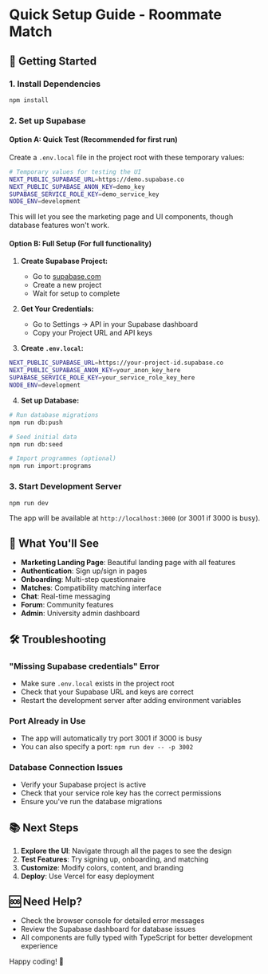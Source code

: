 # Quick Setup Guide - Roommate Match

## 🚀 Getting Started

### 1. Install Dependencies
```bash
npm install
```

### 2. Set up Supabase

#### Option A: Quick Test (Recommended for first run)
Create a `.env.local` file in the project root with these temporary values:

```bash
# Temporary values for testing the UI
NEXT_PUBLIC_SUPABASE_URL=https://demo.supabase.co
NEXT_PUBLIC_SUPABASE_ANON_KEY=demo_key
SUPABASE_SERVICE_ROLE_KEY=demo_service_key
NODE_ENV=development
```

This will let you see the marketing page and UI components, though database features won't work.

#### Option B: Full Setup (For full functionality)

1. **Create Supabase Project:**
   - Go to [supabase.com](https://supabase.com)
   - Create a new project
   - Wait for setup to complete

2. **Get Your Credentials:**
   - Go to Settings → API in your Supabase dashboard
   - Copy your Project URL and API keys

3. **Create `.env.local`:**
```bash
NEXT_PUBLIC_SUPABASE_URL=https://your-project-id.supabase.co
NEXT_PUBLIC_SUPABASE_ANON_KEY=your_anon_key_here
SUPABASE_SERVICE_ROLE_KEY=your_service_role_key_here
NODE_ENV=development
```

4. **Set up Database:**
```bash
# Run database migrations
npm run db:push

# Seed initial data
npm run db:seed

# Import programmes (optional)
npm run import:programs
```

### 3. Start Development Server
```bash
npm run dev
```

The app will be available at `http://localhost:3000` (or 3001 if 3000 is busy).

## 🎯 What You'll See

- **Marketing Landing Page**: Beautiful landing page with all features
- **Authentication**: Sign up/sign in pages
- **Onboarding**: Multi-step questionnaire
- **Matches**: Compatibility matching interface
- **Chat**: Real-time messaging
- **Forum**: Community features
- **Admin**: University admin dashboard

## 🛠️ Troubleshooting

### "Missing Supabase credentials" Error
- Make sure `.env.local` exists in the project root
- Check that your Supabase URL and keys are correct
- Restart the development server after adding environment variables

### Port Already in Use
- The app will automatically try port 3001 if 3000 is busy
- You can also specify a port: `npm run dev -- -p 3002`

### Database Connection Issues
- Verify your Supabase project is active
- Check that your service role key has the correct permissions
- Ensure you've run the database migrations

## 📚 Next Steps

1. **Explore the UI**: Navigate through all the pages to see the design
2. **Test Features**: Try signing up, onboarding, and matching
3. **Customize**: Modify colors, content, and branding
4. **Deploy**: Use Vercel for easy deployment

## 🆘 Need Help?

- Check the browser console for detailed error messages
- Review the Supabase dashboard for database issues
- All components are fully typed with TypeScript for better development experience

Happy coding! 🎉
